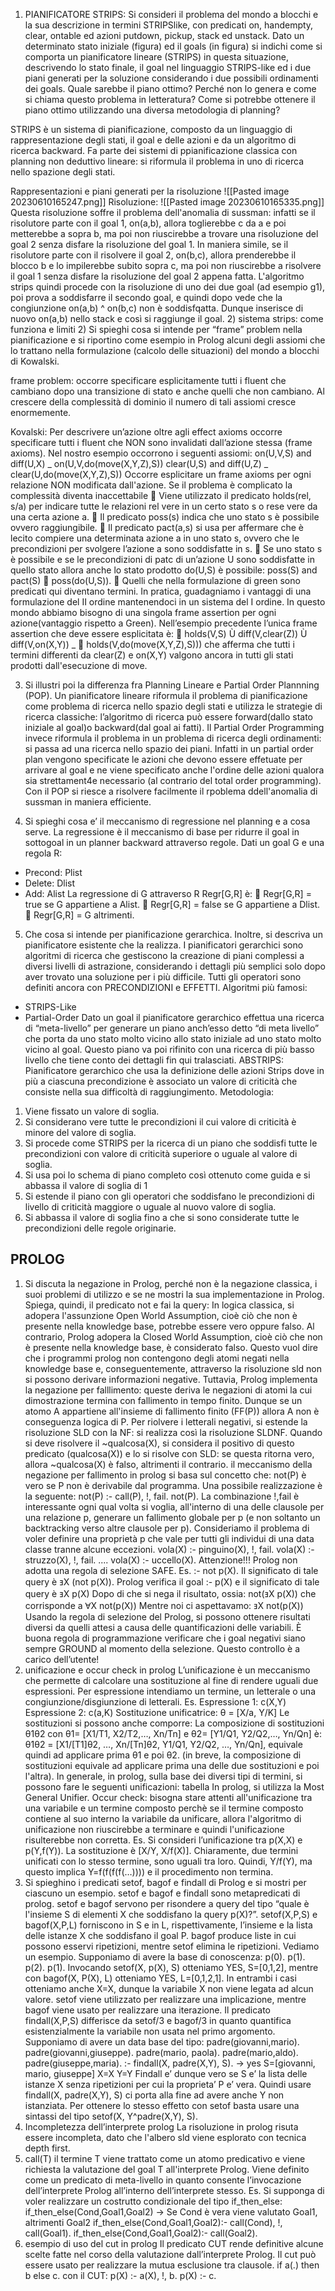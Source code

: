 1) PIANIFICATORE STRIPS: Si consideri il problema del mondo a blocchi e la sua descrizione in termini STRIPSlike, con predicati on, handempty, clear, ontable ed azioni putdown, pickup, stack ed unstack. Dato un determinato stato iniziale (figura) ed il goals (in figura) si indichi come si comporta un pianificatore lineare (STRIPS) in questa situazione, descrivendo lo stato finale, il goal nel linguaggio STRIPS-like ed i due piani generati per la soluzione considerando i due possibili ordinamenti dei goals. Quale sarebbe il piano ottimo? Perché non lo genera e come si chiama questo problema in letteratura? Come si potrebbe ottenere il piano ottimo utilizzando una diversa metodologia di planning?

STRIPS è un sistema di pianificazione, composto da un linguaggio di rappresentazione degli stati, il goal e delle azioni e da un algoritmo di ricerca backward. Fa parte dei sistemi di ppianificazione classica con planning non deduttivo lineare: si riformula il problema in uno di ricerca nello spazione degli stati.

Rappresentazioni e piani generati per la risoluzione
![[Pasted image 20230610165247.png]]
Risoluzione:
![[Pasted image 20230610165335.png]]
Questa risoluzione soffre il problema dell'anomalia di sussman: infatti se il risolutore parte con il goal 1, on(a,b), allora toglierebbe c da a e poi metterebbe a sopra b, ma poi non riuscirebbe a trovare una risoluzione del goal 2 senza disfare la risoluzione del goal 1. In maniera simile, se il risolutore parte con il risolvere il goal 2, on(b,c), allora prenderebbe il blocco b e lo impilerebbe subito sopra c, ma poi non riuscirebbe a risolvere il goal 1 senza disfare la risoluzione del goal 2 appena fatta. 
L'algoritmo strips quindi procede con la risoluzione di uno dei due goal (ad esempio g1), poi prova a soddisfarre il secondo goal, e quindi dopo vede che la congiunzione on(a,b) ^ on(b,c) non è soddisfqatta. Dunque inserisce di nuovo on(a,b) nello stack e così si raggiunge il goal. 
2) sistema strips: come funziona e limiti
2) Si spieghi cosa si intende per “frame” problem nella pianificazione e si riportino come esempio in Prolog alcuni degli assiomi che lo trattano nella formulazione (calcolo delle situazioni) del mondo a blocchi di Kowalski.

frame problem: occorre specificare esplicitamente tutti i fluent che cambiano
dopo una transizione di stato e anche quelli che non cambiano. Al crescere della
complessità di dominio il numero di tali assiomi cresce enormemente.

Kovalski:
Per descrivere un’azione oltre agli effect axioms occorre specificare tutti i fluent che NON
sono invalidati dall’azione stessa (frame axioms). Nel nostro esempio occorrono i
seguenti assiomi:
on(U,V,S) and diff(U,X) _ on(U,V,do(move(X,Y,Z),S))
clear(U,S) and diff(U,Z) _ clear(U,do(move(X,Y,Z),S))
Occorre esplicitare un frame axioms per ogni relazione NON
modificata dall'azione. Se il problema è complicato la complessità diventa inaccettabile
 Viene utilizzato il predicato holds(rel, s/a) per indicare tutte le relazioni rel vere in
un certo stato s o rese vere da una certa azione a.
 Il predicato poss(s) indica che uno stato s è possibile ovvero raggiungibile.
 Il predicato pact(a,s) si usa per affermare che è lecito compiere una determinata
azione a in uno stato s, ovvero che le precondizioni per svolgere l’azione a sono
soddisfatte in s.
 Se uno stato s è possibile e se le precondizioni di patc di un’azione U sono
soddisfatte in quello stato allora anche lo stato prodotto do(U,S) è possibile:
poss(S) and pact(S)  poss(do(U,S)).
 Quelli che nella formulazione di green sono predicati qui diventano termini. In
pratica, guadagniamo i vantaggi di una formulazione del II ordine mantenendoci in
un sistema del I ordine. In questo mondo abbiamo bisogno di una singola frame
assertion per ogni azione(vantaggio rispetto a Green).
Nell’esempio precedente l’unica frame assertion che deve essere esplicitata è:
 holds(V,S) Ù diff(V,clear(Z)) Ù diff(V,on(X,Y)) _
 holds(V,do(move(X,Y,Z),S)))
che afferma che tutti i termini differenti da clear(Z) e on(X,Y) valgono
ancora in tutti gli stati prodotti dall'esecuzione di move.


3) Si illustri poi la differenza fra Planning Lineare e Partial Order Plannning (POP).
Un pianificatore lineare riformula il problema di pianificazione come problema di ricerca nello
spazio degli stati e utilizza le strategie di ricerca classiche: l’algoritmo di ricerca può essere
forward(dallo stato iniziale al goal)o backward(dal goal ai fatti). Il Partial Order Programming invece riformula il problema in un problema di ricerca degli ordinamenti: si passa ad una ricerca nello spazio dei piani. Infatti in un partial order plan vengono specificate le azioni che devono essere effetuate per arrivare al goal e ne viene specificato anche l'ordine delle azioni qualora sia strettament4e necessario (al contrario del total order programming). Con il POP si riesce a risolvere facilmente il rpoblema ddell'anomalia di sussman in maniera efficiente.

4) Si spieghi cosa e’ il meccanismo di regressione nel planning e a cosa serve.
La regressione è il meccanismo di base per ridurre il goal in sottogoal in un planner backward attraverso regole. Dati un goal G e una regola R:
- Precond: Plist
- Delete: Dlist
- Add: Alist
La regressione di G attraverso R Regr[G,R] è:
 Regr[G,R] = true se G appartiene a Alist.
 Regr[G,R] = false se G appartiene a Dlist.
 Regr[G,R] = G altrimenti.

5) Che cosa si intende per pianificazione gerarchica. Inoltre, si descriva un pianificatore esistente che la realizza.
I pianificatori gerarchici sono algoritmi di ricerca che gestiscono la creazione di piani complessi a diversi livelli di astrazione, considerando i dettagli più semplici solo dopo aver trovato una soluzione per i più difficile.
Tutti gli operatori sono definiti ancora con PRECONDIZIONI e EFFETTI. Algoritmi più famosi:
- STRIPS-Like
- Partial-Order
Dato un goal il pianificatore gerarchico effettua una ricerca di “meta-livello” per generare un piano anch’esso detto “di meta livello” che porta da uno stato molto vicino allo stato iniziale ad uno stato molto vicino al goal. Questo piano va poi rifinito con una ricerca di più basso livello che tiene conto dei dettagli fin qui tralasciati.
ABSTRIPS: Pianificatore gerarchico che usa la definizione delle azioni Strips dove in più a ciascuna precondizione è associato un valore di criticità che consiste nella sua difficoltà di raggiungimento.
Metodologia:
1. Viene fissato un valore di soglia.
2. Si considerano vere tutte le precondizioni il cui valore di criticità è minore del valore di
soglia.
3. Si procede come STRIPS per la ricerca di un piano che soddisfi tutte le precondizioni con
valore di criticità superiore o uguale al valore di soglia.
4. Si usa poi lo schema di piano completo così ottenuto come guida e si abbassa il valore di
soglia di 1
5. Si estende il piano con gli operatori che soddisfano le precondizioni di livello di criticità
maggiore o uguale al nuovo valore di soglia.
6. Si abbassa il valore di soglia fino a che si sono considerate tutte le precondizioni delle
regole originarie.


## PROLOG
1) Si discuta la negazione in Prolog, perché non è la negazione classica, i suoi problemi di utilizzo e se ne mostri la sua implementazione in Prolog. Spiega, quindi, il predicato not e fai la query:
In logica classica, si adopera l'assunzione Open World Assumption, cioè ciò che non è presente nella knowledge base, potrebbe essere vero oppure falso. Al contrario, Prolog adopera la Closed World Assumption, cioè ciò che non è presente nella knowledge base, è considerato falso. Questo vuol dire che i programmi prolog non contengono degli atomi negati nella knowledge base e, conseguentemente, attraverso la risoluzione sld non si possono derivare informazioni negative. Tuttavia, Prolog implementa la negazione per falllimento: queste deriva le negazioni di atomi la cui dimostrazione termina con fallimento in tempo finito.  Dunque se un atomo A appartiene all'insieme di fallimento finito (FF(P)) allora A non è conseguenza logica di P. Per riolvere i letterali negativi, si estende la risoluzione SLD con la NF: si realizza così la risoluzione SLDNF. Quando si deve risolvere il ~qualcosa(X), si considera il positivo di questo predicato (qualcosa(X)) e lo si risolve con SLD: se questa ritorna vero, allora ~qualcosa(X) è falso, altrimenti il contrario. 
il meccanismo della negazione per fallimento in prolog si basa sul concetto che: not(P) è vero se P non è derivabile dal programma. Una possibile realizzazione è la seguente:
not(P) :- call(P), !, fail.
not(P).
La combinazione !,fail è interessante ogni qual volta si voglia, all'interno di una delle clausole per una relazione p, generare un fallimento globale per p (e non soltanto un backtracking verso altre clausole per p). Consideriamo il problema di voler definire una proprietà p che vale per tutti gli individui di una data classe tranne alcune eccezioni. 
vola(X) :- pinguino(X), !, fail.
vola(X) :- struzzo(X), !, fail.
....
vola(X) :- uccello(X).
Attenzione!!! Prolog non adotta una regola di selezione SAFE.
Es. :- not p(X). Il significato di tale query è
ⱻX (not p(X)).
Prolog verifica il goal :- p(X) e il significato di tale query è
ⱻX p(X)
Dopo di che si nega il risultato, ossia: not(ⱻX p(X)) che corrisponde a ⱯX not(p(X))
Mentre noi ci aspettavamo:
ⱻX not(p(X))
Usando la regola di selezione del Prolog, si possono ottenere risultati diversi da quelli attesi a causa delle quantificazioni delle variabili. È buona regola di programmazione verificare che i goal negativi siano sempre GROUND al momento della selezione. Questo controllo è a carico dell’utente!
3) unificazione e occur check in prolog
L’unificazione è un meccanismo che permette di calcolare una sostituzione al fine di rendere uguali due espressioni.
Per espressione intendiamo un termine, un letterale o una congiunzione/disgiunzione di letterali.
Es.
Espressione 1: c(X,Y)
Espressione 2: c(a,K)
Sostituzione unificatrice: θ = [X/a, Y/K]
Le sostituzioni si possono anche comporre: La composizione di sostituzioni θ1θ2 con θ1= [X1/T1, X2/T2,…, Xn/Tn] e θ2= [Y1/Q1, Y2/Q2,…, Yn/Qn] è:
θ1θ2 = [X1/[T1]θ2, …, Xn/[Tn]θ2, Y1/Q1, Y2/Q2, …, Yn/Qn], equivale quindi ad applicare prima θ1 e poi θ2.
(in breve, la composizione di sostituzioni equivale ad applicare prima una delle due sostituzioni e poi l'altra).
In generale, in prolog, sulla base dei diversi tipi di termini, si possono fare le seguenti unificazioni:
tabella
In prolog, si utilizza la Most General Unifier.
Occur check: bisogna stare attenti all'unificazione tra una variabile e un termine composto perchè se il termine composto contiene al suo interno la variabile da unificare, allora l'algoritmo di unificazione non riuscirebbe a terminare e quindi l'unificazione risulterebbe non corretta.
Es. Si consideri l’unificazione tra p(X,X) e p(Y,f(Y)). La sostituzione è [X/Y, X/f(X)]. Chiaramente, due termini unificati con lo stesso termine, sono uguali tra loro. Quindi, Y/f(Y), ma questo implica Y=f(f(f(f(…)))) e il procedimento non termina.
7) Si spieghino i predicati setof, bagof e findall di Prolog e si mostri per ciascuno un esempio.
setof e bagof e findall sono metapredicati di prolog.
setof e bagof servono per risondere a query del tipo “quale è l'insieme S di elementi X che soddisfano la query p(X)?”.
setof(X,P,S) e bagof(X,P,L) forniscono in S e in L, rispettivamente, l’insieme e la lista
delle istanze X che soddisfano il goal P. bagof produce liste in cui possono esservi
ripetizioni, mentre setof elimina le ripetizioni.
Vediamo un esempio. Supponiamo di
avere la base di conoscenza:
p(0).
p(1).
p(2).
p(1).
Invocando setof(X, p(X), S) otteniamo YES, S=[0,1,2], mentre con bagof(X, P(X), L) otteniamo YES,
L=[0,1,2,1]. In entrambi i casi otteniamo anche X=X, dunque la variabile X non viene legata ad alcun valore.
setof viene utilizzato per realizzare una implicazione, mentre bagof viene usato per realizzare una iterazione.
Il predicato findall(X,P,S) differisce da setof/3 e bagof/3 in quanto quantifica esistenzialmente la variabile non usata nel primo argomento.
Supponiamo di avere un data base del tipo:
padre(giovanni,mario). 
padre(giovanni,giuseppe).
padre(mario, paola).
padre(mario,aldo).
padre(giuseppe,maria).
:- findall(X, padre(X,Y), S). -> yes S=[giovanni, mario, giuseppe]
X=X
Y=Y
Findall e’ dunque vero se S e’ la lista delle istanze X senza ripetizioni per cui la proprieta’ P e’ vera. Quindi usare findall(X, padre(X,Y), S) ci porta alla fine ad avere anche Y non istanziata.
Per ottenere lo stesso effetto con setof basta usare una sintassi del tipo setof(X, Y^padre(X,Y), S).
9) Incompletezza dell’interprete prolog
La risoluzione in prolog risuta essere incompleta, dato che l'albero sld viene esplorato con tecnica depth first. 
12) call(T)
il termine T viene trattato come un atomo predicativo e viene richiesta la valutazione del goal T all'interprete Prolog. Viene definito come un predicato di meta-livello in quanto consente l’invocazione dell’interprete Prolog all’interno dell’interprete stesso.
Es. Si supponga di voler realizzare un costrutto condizionale del tipo if_then_else:
if_then_else(Cond,Goal1,Goal2) -> Se Cond è vera viene valutato Goal1, altrimenti Goal2
if_then_else(Cond,Goal1,Goal2):- call(Cond), !, call(Goal1).
if_then_else(Cond,Goal1,Goal2):- call(Goal2).
14) esempio di uso del cut in prolog
Il predicato CUT rende definitive alcune scelte fatte nel corso della valutazione dall’interprete Prolog. 
Il cut può essere usato per realizzare la mutua esclusione tra clausole.
if a(.) then b else c.  con il CUT:
p(X) :- a(X), !, b.
p(X) :- c.

